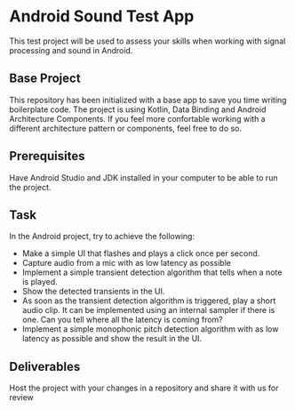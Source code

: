 # Android Sound Test App

This test project will be used to assess your skills when working with signal processing and sound in Android.

## Base Project

This repository has been initialized with a base app to save you time writing boilerplate code. The project is using Kotlin, Data Binding and Android Architecture Components. If you feel more confortable working with a different architecture pattern or components, feel free to do so.

## Prerequisites

Have Android Studio and JDK installed in your computer to be able to run the project.

## Task

In the Android project, try to achieve the following:

* Make a simple UI that flashes and plays a click once per second.
* Capture audio from a mic with as low latency as possible
* Implement a simple transient detection algorithm that tells when a note is played.
* Show the detected transients in the UI.
* As soon as the transient detection algorithm is triggered, play a short audio clip. It can be implemented using an internal sampler if there is one. Can you tell where all the latency is coming from?
* Implement a simple monophonic pitch detection algorithm with as low latency as possible and show the result in the UI.

## Deliverables

Host the project with your changes in a repository and share it with us for review
